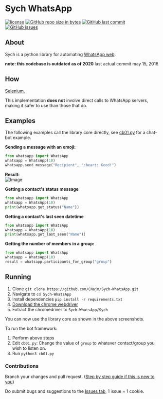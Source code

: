 # Sych WhatsApp

[![license](https://img.shields.io/github/license/CNajm/SYCH-WhatsApp.svg)](https://github.com/CNajm/SYCH-WhatsApp/)
[![GitHub repo size in bytes](https://img.shields.io/github/repo-size/CNajm/SYCH-WhatsApp.svg)](https://github.com/CNajm/SYCH-WhatsApp)
[![GitHub last commit](https://img.shields.io/github/last-commit/CNajm/SYCH-WhatsApp.svg)](https://github.com/CNajm/SYCH-WhatsApp/)
[![GitHub issues](https://img.shields.io/github/issues/CNajm/SYCH-WhatsApp.svg)](https://github.com/CNajm/SYCH-WhatsApp/)

## About
Sych is a python library for automating [WhatsApp web](https://www.whatsapp.com).

**note: this codebase is outdated as of 2020**
last actual commit may 15, 2018

## How
[Selenium.](http://www.seleniumhq.org)

This implementation **does not** involve direct calls to WhatsApp servers, making it safer to use than those that do.

## Examples
The following examples call the library core directly, see [cb01.py](https://github.com/CNajm/Sych-WhatsApp/blob/023b99fc5539428a4b7130d6061baeeb8dd2aed3/Sych/cb01.py#L61) for a chat-bot example.

**Sending a message with an emoji:**

```python
from whatsapp import WhatsApp
whatsapp = WhatsApp(10)
whatsapp.send_message("Recipient", ":heart: Good!")  
```
**Result:** <br>
![Image](https://raw.githubusercontent.com/CNajm/SYCH-WhatsApp/master/Screenshot%20(747).png)

**Getting a contact's status message**

```python
from whatsapp import WhatsApp
whatsapp = WhatsApp(10)
print(whatsapp.get_status("Name"))
```

**Getting a contact's last seen datetime**

```python
from whatsapp import WhatsApp
whatsapp = WhatsApp(10)
print(whatsapp.get_last_seen("Name"))
```

**Getting the number of members in a group:**

```python
from whatsapp import WhatsApp
whatsapp = WhatsApp(10)
result = whatsapp.participants_for_group("group")
```

## Running
1. Clone `git clone https://github.com/CNajm/Sych-WhatsApp.git`
2. Navigate to `cd Sych-WhatsApp`
3. Install dependencies `pip install -r requirements.txt`
4. [Download the chrome webdriver](https://sites.google.com/a/chromium.org/chromedriver/)
5. Extract the chromedriver to `Sych-WhatsApp/Sych`

You can now use the library core as shown in the above screenshots.

To run the bot framework:
1. Perform above steps
2. Edit `cb01.py`: Change the value of `group` to whatever contact/group you wish to listen on.
3. Run `python3 cb01.py`

### Contributions
Branch your changes and pull request.
([Step by step guide if this is new to you](https://akrabat.com/the-beginners-guide-to-contributing-to-a-github-project/))

Do submit bugs and suggestions to the [Issues tab](https://github.com/CNajm/Sych-WhatsApp/issues), 1 issue = 1 cookie.
